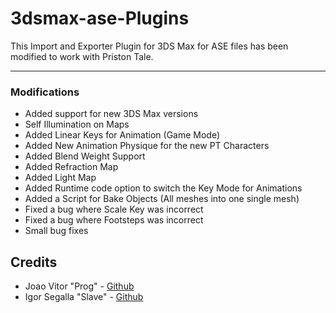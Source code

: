 # 3dsmax-ase-Plugins
This Import and Exporter Plugin for 3DS Max for ASE files has been modified to work with Priston Tale.


------------

### Modifications
- Added support for new 3DS Max versions
- Self Illumination on Maps
- Added Linear Keys for Animation (Game Mode)
- Added New Animation Physique for the new PT Characters
- Added Blend Weight Support
- Added Refraction Map
- Added Light Map
- Added Runtime code option to switch the Key Mode for Animations
- Added a Script for Bake Objects (All meshes into one single mesh)
- Fixed a bug where Scale Key was incorrect
- Fixed a bug where Footsteps was incorrect
- Small bug fixes

## Credits
- Joao Vitor "Prog" - [Github](https://github.com/HiddenUserHere "Github")
- Igor Segalla "Slave" - [Github](https://github.com/igorsegallafa "Github")

